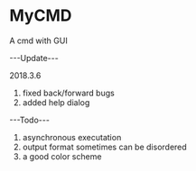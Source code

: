 # MyCMD
A cmd with GUI

---Update---

2018.3.6
1. fixed back/forward bugs
2. added help dialog

---Todo---
1. asynchronous executation
2. output format sometimes can be disordered
3. a good color scheme
